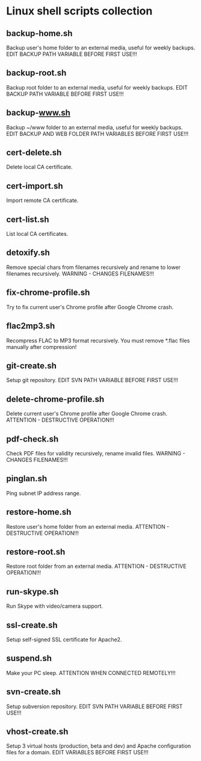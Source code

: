 Linux shell scripts collection
==============================


backup-home.sh
--------------

Backup user's home folder to an external media, useful for weekly backups.
EDIT BACKUP PATH VARIABLE BEFORE FIRST USE!!!


backup-root.sh
--------------

Backup root folder to an external media, useful for weekly backups.
EDIT BACKUP PATH VARIABLE BEFORE FIRST USE!!!


backup-www.sh
-------------

Backup ~/www folder to an external media, useful for weekly backups.
EDIT BACKUP AND WEB FOLDER PATH VARIABLES BEFORE FIRST USE!!!


cert-delete.sh
--------------

Delete local CA certificate.


cert-import.sh
--------------

Import remote CA certificate.


cert-list.sh
------------

List local CA certificates.


detoxify.sh
-----------

Remove special chars from filenames recursively and rename to lower filenames recursively.
WARNING - CHANGES FILENAMES!!!


fix-chrome-profile.sh
---------------------

Try to fix current user's Chrome profile after Google Chrome crash.


flac2mp3.sh
-----------

Recompress FLAC to MP3 format recursively. You must remove *.flac files manually after compression!


git-create.sh
-------------

Setup git repository.
EDIT SVN PATH VARIABLE BEFORE FIRST USE!!!


delete-chrome-profile.sh
------------------------

Delete current user's Chrome profile after Google Chrome crash.
ATTENTION - DESTRUCTIVE OPERATION!!!


pdf-check.sh
------------

Check PDF files for validity recursively, rename invalid files.
WARNING - CHANGES FILENAMES!!!


pinglan.sh
----------

Ping subnet IP address range.


restore-home.sh
---------------

Restore user's home folder from an external media.
ATTENTION - DESTRUCTIVE OPERATION!!!


restore-root.sh
---------------

Restore root folder from an external media.
ATTENTION - DESTRUCTIVE OPERATION!!!


run-skype.sh
------------

Run Skype with video/camera support.


ssl-create.sh
-------------

Setup self-signed SSL certificate for Apache2.


suspend.sh
----------

Make your PC sleep.
ATTENTION WHEN CONNECTED REMOTELY!!!


svn-create.sh
-------------

Setup subversion repository.
EDIT SVN PATH VARIABLE BEFORE FIRST USE!!!


vhost-create.sh
---------------

Setup 3 virtual hosts (production, beta and dev) and Apache configuration files for a domain.
EDIT VARIABLES BEFORE FIRST USE!!!


